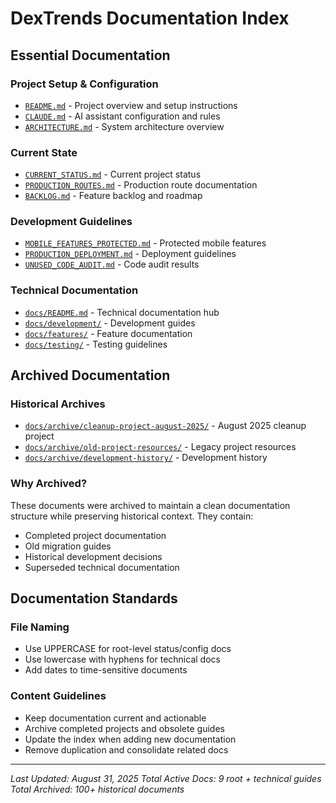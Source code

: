 # DexTrends Documentation Index

## Essential Documentation

### Project Setup & Configuration
- [`README.md`](./README.md) - Project overview and setup instructions
- [`CLAUDE.md`](./CLAUDE.md) - AI assistant configuration and rules
- [`ARCHITECTURE.md`](./ARCHITECTURE.md) - System architecture overview

### Current State
- [`CURRENT_STATUS.md`](./CURRENT_STATUS.md) - Current project status
- [`PRODUCTION_ROUTES.md`](./PRODUCTION_ROUTES.md) - Production route documentation
- [`BACKLOG.md`](./BACKLOG.md) - Feature backlog and roadmap

### Development Guidelines
- [`MOBILE_FEATURES_PROTECTED.md`](./MOBILE_FEATURES_PROTECTED.md) - Protected mobile features
- [`PRODUCTION_DEPLOYMENT.md`](./PRODUCTION_DEPLOYMENT.md) - Deployment guidelines
- [`UNUSED_CODE_AUDIT.md`](./UNUSED_CODE_AUDIT.md) - Code audit results

### Technical Documentation
- [`docs/README.md`](./docs/README.md) - Technical documentation hub
- [`docs/development/`](./docs/development/) - Development guides
- [`docs/features/`](./docs/features/) - Feature documentation
- [`docs/testing/`](./docs/testing/) - Testing guidelines

## Archived Documentation

### Historical Archives
- [`docs/archive/cleanup-project-august-2025/`](./docs/archive/cleanup-project-august-2025/) - August 2025 cleanup project
- [`docs/archive/old-project-resources/`](./docs/archive/old-project-resources/) - Legacy project resources
- [`docs/archive/development-history/`](./docs/archive/development-history/) - Development history

### Why Archived?
These documents were archived to maintain a clean documentation structure while preserving historical context. They contain:
- Completed project documentation
- Old migration guides
- Historical development decisions
- Superseded technical documentation

## Documentation Standards

### File Naming
- Use UPPERCASE for root-level status/config docs
- Use lowercase with hyphens for technical docs
- Add dates to time-sensitive documents

### Content Guidelines
- Keep documentation current and actionable
- Archive completed projects and obsolete guides
- Update the index when adding new documentation
- Remove duplication and consolidate related docs

---

*Last Updated: August 31, 2025*
*Total Active Docs: 9 root + technical guides*
*Total Archived: 100+ historical documents*